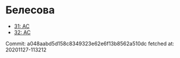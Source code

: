 # Белесова
- [31: AC](31.md)
- [32: AC](32.md)

Commit: a048aabd5d158c8349323e62e6f13b8562a510dc
 fetched at: 20201127-113212
